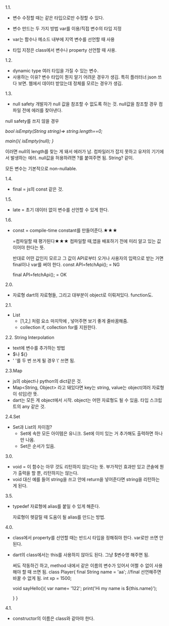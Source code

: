 1.1.

- 변수 수정할 때는 같은 타입으로만 수정할 수 있다. 

- 변수 만드는 두 가지 방법
  var를 이용/직접 변수의 타입 지정
- var는 함수나 메소드 내부에 지역 변수를 선언할 때 사용
- 타입 지정은 class에서 변수나 property 선언할 때 사용.

1.2.

-  dynamic type
  여러 타입을 가질 수 있는 변수.
- 사용하는 이유?
  변수 타입이 뭔지 알기 어려운 경우가 생김. 
  특히 플러터너 json 쓰다 보면.
  웹에서 데이터 받았는데 정체를 모르는 경우가 생김.

1.3.

- null safety
  개발자가 null 값을 참조할 수 없도록 하는 것. 
  null값을 참조할 경우 컴파일 전에 에러를 찾아낸다. 

null safety를 쓰지 않을 경우

*bool isEmpty(String string)=> string.length==0;*

*main(){*
  *isEmpty(null);*
*}*

이러면 null의 length를 찾는 게 돼서 에러가 남. 
컴파일러가 잡지 못하고 유저의 기기에서 발생하는 에러.
null값을 허용하려면 ?를 붙여주면 됨. String? 같이.



모든 변수는 기본적으로 non-nullable.

1.4.

- final = js의 const 같은 것.

1.5.

- late = 초기 데이터 없이 변수를 선언할 수 있게 한다. 

1.6.

- const = compile-time constant를 만들어준다.★★★

  =컴파일할 때 평가된다★★★
  컴파일할 때,앱을 배포하기 전에 미리 알고 있는 값이어야 한다는 뜻.

  반대로 어떤 값인지 모르고 그 값이 API로부터 오거나 사용자의 입력으로 받는 거면 final이나 var를 써야 한다. 
  const API=fetchApi();    = NG

  final API=fetchApi();    = OK
  

2.0.

- 자료형
  dart의 자료형들, 그리고 대부분이 object로 이뤄져있다. function도.

2.1.

- List
  - [1,2,] 처럼 요소 마지막에 , 넣어주면 보기 좋게 줄바꿈해줌.
  - collection if, collection for를 지원한다. 

2.2. String Interpolation

- text에 변수를 추가하는 방법
- $나 ${}
- ' '를 두 번 쓰게 될 경우 \\' 쓰면 됨.

2.3.Map

- js의 object나 python의 dict같은 것. 
- Map<String, Object>
  라고 돼있다면 key는 string, value는 object(여러 자료형이 섞임)란 뜻.
- dart는 모든 게 object에서 시작. object는 어떤 자료형도 될 수 있음. 타입 스크립트의 any 같은 것. 

2.4.Set

- Set과 List의 차이점?
  - Set에 속한 모든 아이템은 유니크. 
    Set에 이미 있는 거 추가해도 출력하면 하나만 나옴. 
  - Set은 순서가 있음.

3.0.

- void = 이 함수는 아무 것도 리턴하지 않는다는 뜻.
  부가적인 효과만 있고 콘솔에 뭔가 출력을 할 뿐, 리턴하지는 않는다. 
- void 대신 예를 들어 string을 쓰고 안에 return을 넣어준다면 string을 리턴하는 게 된다. 

3.5.

- typedef
  자료형에 alias를 붙일 수 있게 해준다. 

  자료형이 헷갈릴 때 도움이 될 alias를 만드는 방법.

4.0.

- class에서 property를 선언할 때는 반드시 타입을 정해줘야 한다. var로만 쓰면 안 된다. 

- dart의 class에서는 this를 사용하지 않아도 된다. 그냥 $변수명 해주면 됨. 

  써도 작동하긴 하고, method 내에서 같은 이름의 변수가 있어서 어쩔 수 없이 사용해야 할 때 쓰면 됨. class Player{
    final String name = 'aa';
    //final 선언해주면 바꿀 수 없게 됨. 
    int xp = 1500;

    void sayHello(){
      var name= '122';
      print('Hi my name is ${this.name}');
      
    }
  }

4.1.

- constructor의 이름은 class와 같아야 한다. 

